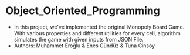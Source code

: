 # Object_Oriented_Programming
* In this project, we've implemented the original Monopoly Board Game. With various properties and different utilities for every cell, algorithm simulates the game with given inputs from JSON File.
* Authors: Muhammet Eroğlu & Enes Gündüz & Tuna Cinsoy
